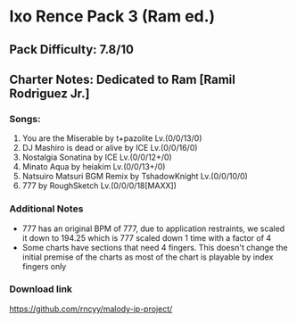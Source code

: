 # Ixo Rence Pack 3 (Ram ed.)

## Pack Difficulty: 7.8/10

## Charter Notes: Dedicated to Ram [Ramil Rodriguez Jr.]

### Songs:

1. You are the Miserable by t+pazolite Lv.(0/0/13/0)
2. DJ Mashiro is dead or alive by ICE Lv.(0/0/16/0)
3. Nostalgia Sonatina by ICE Lv.(0/0/12+/0)
4. Minato Aqua by heiakim Lv.(0/0/13+/0)
5. Natsuiro Matsuri BGM Remix by TshadowKnight Lv.(0/0/10/0)
6. 777 by RoughSketch Lv.(0/0/0/18[MAXX])

### Additional Notes

- 777 has an original BPM of 777, due to application restraints, we scaled it down to 194.25 which is 777 scaled down 1 time with a factor of 4
- Some charts have sections that need 4 fingers. This doesn't change the initial premise of the charts as most of the chart is playable by index fingers only

### Download link

<https://github.com/rncyy/malody-ip-project/>
